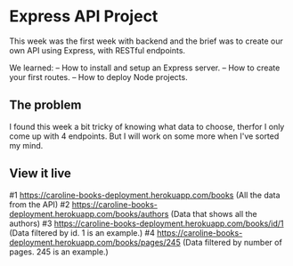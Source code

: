 # Express API Project
This week was the first week with backend and the brief was to create our own API using Express, with RESTful endpoints. 

We learned: 
– How to install and setup an Express server.
– How to create your first routes.
– How to deploy Node projects.

## The problem

I found this week a bit tricky of knowing what data to choose, therfor I only come up with 4 endpoints. But I will work on some more when I've sorted my mind. 

## View it live

#1 https://caroline-books-deployment.herokuapp.com/books (All the data from the API)
#2 https://caroline-books-deployment.herokuapp.com/books/authors (Data that shows all the authors)
#3 https://caroline-books-deployment.herokuapp.com/books/id/1 (Data filtered by id. 1 is an example.)
#4 https://caroline-books-deployment.herokuapp.com/books/pages/245 (Data filtered by number of pages. 245 is an example.)
